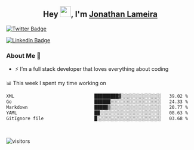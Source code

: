 <h2 align="center">Hey <img src="https://github.com/TheDudeThatCode/TheDudeThatCode/blob/master/Assets/Hi.gif" width="29">, I'm <a href="https://www.linkedin.com/in/jonathanlameira/">Jonathan Lameira</a></h2>

[![Twitter Badge](https://img.shields.io/badge/-@jlameira-3333cc?style=flat-square&labelColor=3333cc&logo=twitter&logoColor=white&link=https://twitter.com/jlameira)](https://twitter.com/jlameira) 
  
[![Linkedin Badge](https://img.shields.io/badge/-Jonathan%20Lameira-3333cc?style=flat-square&logo=Linkedin&logoColor=white&link=https://www.linkedin.com/in/jonathanlameira/)](https://www.linkedin.com/in/jonathanlameira/)


### About Me 🚀
- ⚡  I’m a full stack developer that loves everything about coding</br>

<!-- ![Jonathan Lameira github stats](https://github-readme-stats.vercel.app/api?username=jlameirameli&show_icons=true&hide_border=true)&nbsp;&nbsp; -->

📊 This week I spent my time working on
<!--START_SECTION:waka-->

```txt
XML                              █████████▓░░░░░░░░░░░░░░░   39.02 %
Go                               ██████░░░░░░░░░░░░░░░░░░░   24.33 %
Markdown                         █████▒░░░░░░░░░░░░░░░░░░░   20.77 %
YAML                             ██░░░░░░░░░░░░░░░░░░░░░░░   08.63 %
GitIgnore file                   █░░░░░░░░░░░░░░░░░░░░░░░░   03.68 %
```

<!--END_SECTION:waka-->

<br />

![visitors](https://visitor-badge.laobi.icu/badge?page_id=jlameirameli.jlameirameli)
